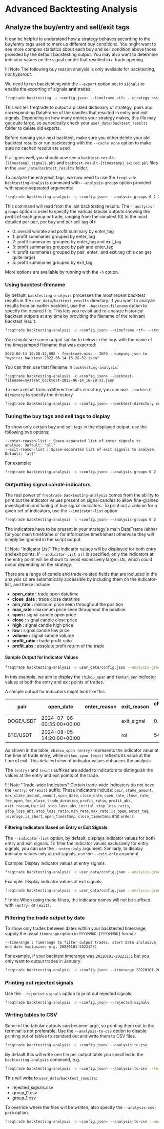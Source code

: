# Advanced Backtesting Analysis

## Analyze the buy/entry and sell/exit tags

It can be helpful to understand how a strategy behaves according to the buy/entry tags used to
mark up different buy conditions. You might want to see more complex statistics about each buy and
sell condition above those provided by the default backtesting output. You may also want to
determine indicator values on the signal candle that resulted in a trade opening.

!!! Note
    The following buy reason analysis is only available for backtesting, *not hyperopt*.

We need to run backtesting with the `--export` option set to `signals` to enable the exporting of
signals **and** trades:

``` bash
freqtrade backtesting -c <config.json> --timeframe <tf> --strategy <strategy_name> --timerange=<timerange> --export=signals
```

This will tell freqtrade to output a pickled dictionary of strategy, pairs and corresponding
DataFrame of the candles that resulted in entry and exit signals.
Depending on how many entries your strategy makes, this file may get quite large, so periodically check your `user_data/backtest_results` folder to delete old exports.

Before running your next backtest, make sure you either delete your old backtest results or run
backtesting with the `--cache none` option to make sure no cached results are used.

If all goes well, you should now see a `backtest-result-{timestamp}_signals.pkl` and `backtest-result-{timestamp}_exited.pkl` files in the `user_data/backtest_results` folder.

To analyze the entry/exit tags, we now need to use the `freqtrade backtesting-analysis` command
with `--analysis-groups` option provided with space-separated arguments:

``` bash
freqtrade backtesting-analysis -c <config.json> --analysis-groups 0 1 2 3 4 5
```

This command will read from the last backtesting results. The `--analysis-groups` option is
used to specify the various tabular outputs showing the profit of each group or trade,
ranging from the simplest (0) to the most detailed per pair, per buy and per sell tag (4):

* 0: overall winrate and profit summary by enter_tag
* 1: profit summaries grouped by enter_tag
* 2: profit summaries grouped by enter_tag and exit_tag
* 3: profit summaries grouped by pair and enter_tag
* 4: profit summaries grouped by pair, enter_ and exit_tag (this can get quite large)
* 5: profit summaries grouped by exit_tag

More options are available by running with the `-h` option.

### Using backtest-filename

By default, `backtesting-analysis` processes the most recent backtest results in the `user_data/backtest_results` directory. 
If you want to analyze results from an earlier backtest, use the `--backtest-filename` option to specify the desired file. This lets you revisit and re-analyze historical backtest outputs at any time by providing the filename of the relevant backtest result:

``` bash
freqtrade backtesting-analysis -c <config.json> --timeframe <tf> --strategy <strategy_name> --timerange <timerange> --export signals --backtest-filename backtest-result-2025-03-05_20-38-34.zip
```

You should see some output similar to below in the logs with the name of the timestamped
filename that was exported:

```
2022-06-14 16:28:32,698 - freqtrade.misc - INFO - dumping json to "mystrat_backtest-2022-06-14_16-28-32.json"
```

You can then use that filename in `backtesting-analysis`:

```
freqtrade backtesting-analysis -c <config.json> --backtest-filename=mystrat_backtest-2022-06-14_16-28-32.json
```

To use a result from a different results directory, you can use  `--backtest-directory` to specify the directory

``` bash
freqtrade backtesting-analysis -c <config.json> --backtest-directory custom_results/ --backtest-filename mystrat_backtest-2022-06-14_16-28-32.json
```

### Tuning the buy tags and sell tags to display

To show only certain buy and sell tags in the displayed output, use the following two options:

```
--enter-reason-list : Space-separated list of enter signals to analyse. Default: "all"
--exit-reason-list : Space-separated list of exit signals to analyse. Default: "all"
```

For example:

```bash
freqtrade backtesting-analysis -c <config.json> --analysis-groups 0 2 --enter-reason-list enter_tag_a enter_tag_b --exit-reason-list roi custom_exit_tag_a stop_loss
```

### Outputting signal candle indicators

The real power of `freqtrade backtesting-analysis` comes from the ability to print out the indicator
values present on signal candles to allow fine-grained investigation and tuning of buy signal
indicators. To print out a column for a given set of indicators, use the `--indicator-list`
option:

```bash
freqtrade backtesting-analysis -c <config.json> --analysis-groups 0 2 --enter-reason-list enter_tag_a enter_tag_b --exit-reason-list roi custom_exit_tag_a stop_loss --indicator-list rsi rsi_1h bb_lowerband ema_9 macd macdsignal
```

The indicators have to be present in your strategy's main DataFrame (either for your main
timeframe or for informative timeframes) otherwise they will simply be ignored in the script
output.

!!! Note "Indicator List"
    The indicator values will be displayed for both entry and exit points. If `--indicator-list all` is specified, 
    only the indicators at the entry point will be shown to avoid excessively large lists, which could occur depending on the strategy.

There are a range of candle and trade-related fields that are included in the analysis so are 
automatically accessible by including them on the indicator-list, and these include:

- **open_date     :** trade open datetime
- **close_date    :** trade close datetime
- **min_rate      :** minimum price seen throughout the position
- **max_rate      :** maximum price seen throughout the position
- **open          :** signal candle open price
- **close         :** signal candle close price
- **high          :** signal candle high price
- **low           :** signal candle low price
- **volume        :** signal candle volume
- **profit_ratio  :** trade profit ratio
- **profit_abs    :** absolute profit return of the trade 

#### Sample Output for Indicator Values

```bash
freqtrade backtesting-analysis -c user_data/config.json --analysis-groups 0 --indicator-list chikou_span tenkan_sen 
```

In this example,
we aim to display the `chikou_span` and `tenkan_sen` indicator values at both the entry and exit points of trades.

A sample output for indicators might look like this:

| pair      | open_date                 | enter_reason | exit_reason | chikou_span (entry) | tenkan_sen (entry) | chikou_span (exit) | tenkan_sen (exit) |
|-----------|---------------------------|--------------|-------------|---------------------|--------------------|--------------------|-------------------|
| DOGE/USDT | 2024-07-06 00:35:00+00:00 |              | exit_signal | 0.105               | 0.106              | 0.105              | 0.107             |
| BTC/USDT  | 2024-08-05 14:20:00+00:00 |              | roi         | 54643.440           | 51696.400          | 54386.000          | 52072.010         |

As shown in the table, `chikou_span (entry)` represents the indicator value at the time of trade entry, 
while `chikou_span (exit)` reflects its value at the time of exit. 
This detailed view of indicator values enhances the analysis.

The `(entry)` and `(exit)` suffixes are added to indicators
to distinguish the values at the entry and exit points of the trade.

!!! Note "Trade-wide Indicators"
    Certain trade-wide indicators do not have the `(entry)` or `(exit)` suffix. These indicators include: `pair`, `stake_amount`, 
    `max_stake_amount`, `amount`, `open_date`, `close_date`, `open_rate`, `close_rate`, `fee_open`, `fee_close`, `trade_duration`, 
    `profit_ratio`, `profit_abs`, `exit_reason`,`initial_stop_loss_abs`, `initial_stop_loss_ratio`, `stop_loss_abs`, `stop_loss_ratio`, 
    `min_rate`, `max_rate`, `is_open`, `enter_tag`, `leverage`, `is_short`, `open_timestamp`, `close_timestamp` and `orders`

#### Filtering Indicators Based on Entry or Exit Signals

The `--indicator-list` option, by default, displays indicator values for both entry and exit signals. To filter the indicator values exclusively for entry signals, you can use the `--entry-only` argument. Similarly, to display indicator values only at exit signals, use the `--exit-only` argument.

Example: Display indicator values at entry signals:

```bash
freqtrade backtesting-analysis -c user_data/config.json --analysis-groups 0 --indicator-list chikou_span tenkan_sen --entry-only
```

Example: Display indicator values at exit signals:

```bash
freqtrade backtesting-analysis -c user_data/config.json --analysis-groups 0 --indicator-list chikou_span tenkan_sen --exit-only
```

!!! note 
    When using these filters, the indicator names will not be suffixed with `(entry)` or `(exit)`.

### Filtering the trade output by date

To show only trades between dates within your backtested timerange, supply the usual `timerange` option in `YYYYMMDD-[YYYYMMDD]` format:

```
--timerange : Timerange to filter output trades, start date inclusive, end date exclusive. e.g. 20220101-20221231
```

For example, if your backtest timerange was `20220101-20221231` but you only want to output trades in January:

```bash
freqtrade backtesting-analysis -c <config.json> --timerange 20220101-20220201
```

### Printing out rejected signals

Use the `--rejected-signals` option to print out rejected signals.

```bash
freqtrade backtesting-analysis -c <config.json> --rejected-signals
```

### Writing tables to CSV

Some of the tabular outputs can become large, so printing them out to the terminal is not preferable.
Use the `--analysis-to-csv` option to disable printing out of tables to standard out and write them to CSV files.

```bash
freqtrade backtesting-analysis -c <config.json> --analysis-to-csv
```

By default this will write one file per output table you specified in the `backtesting-analysis` command, e.g.

```bash
freqtrade backtesting-analysis -c <config.json> --analysis-to-csv --rejected-signals --analysis-groups 0 1
```

This will write to `user_data/backtest_results`:

* rejected_signals.csv
* group_0.csv
* group_1.csv

To override where the files will be written, also specify the `--analysis-csv-path` option.

```bash
freqtrade backtesting-analysis -c <config.json> --analysis-to-csv --analysis-csv-path another/data/path/
```
